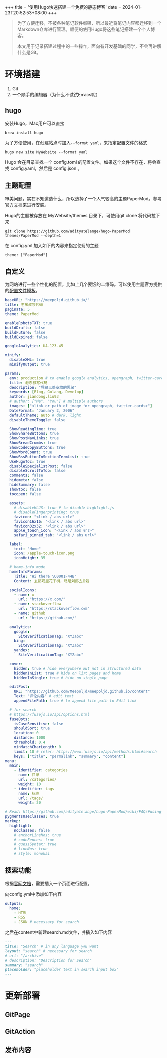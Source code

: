 +++
title = '使用Hugo快速搭建一个免费的静态博客'
date = 2024-01-23T20:52:53+08:00
+++
> 为了方便迁移，不被各种笔记软件绑架，所以最近将笔记内容都迁移到一个Markdown仓库进行管理。顺便的使用Hugo将这些笔记搭建一个个人博客。
> 
> 本文用于记录搭建过程中的一些操作，面向有开发基础的同学，不会再讲解什么是Git。
# 环境搭建
1. Git
2. 一个顺手的编辑器（为什么不试试Emacs呢）
## hugo
安装Hugo，Mac用户可以直接
```
brew install hugo
```
为了方便使用，在创建站点时加入```--format yaml```，来指定配置文件的格式
```
hugo new site MyWebsite --format yaml
```
Hugo 会在目录查找一个 config.toml 的配置文件。如果这个文件不存在，将会查找 config.yaml，然后是 config.json 。
## 主题配置
审美问题，实在不知道选什么，所以选择了一个人气较高的主题PaperMod。参考[官方文档](https://github.com/adityatelange/hugo-PaperMod/wiki/Installation)来进行安装。

Hugo的主题被存放在 MyWebsite/themes 目录下，可使用git clone 将代码拉下来
```
git clone https://github.com/adityatelange/hugo-PaperMod themes/PaperMod --depth=1
```
在 config.yml 加入如下的内容来指定使用的主题
```
theme: ["PaperMod"]
```
## 自定义
为网站进行一些个性化的配置，比如上几个要饭的二维码。可以使用主题官方提供的[配置文件模板](https://github.com/adityatelange/hugo-PaperMod/wiki/Installation#sample-configyml)。
```yaml
baseURL: "https://meepoljd.github.io/"
title: 老东叔写代码
paginate: 5
theme: PaperMod

enableRobotsTXT: true
buildDrafts: false
buildFuture: false
buildExpired: false

googleAnalytics: UA-123-45

minify:
  disableXML: true
  minifyOutput: true

params:
  env: production # to enable google analytics, opengraph, twitter-cards and schema.
  title: 老东叔写代码
  description: "埋藏无处安放的思绪"
  keywords: [Blog, Golang, Develop]
  author: jiandong.liu93
  # author: ["Me", "You"] # multiple authors
  images: ["<link or path of image for opengraph, twitter-cards>"]
  DateFormat: "January 2, 2006"
  defaultTheme: auto # dark, light
  disableThemeToggle: false

  ShowReadingTime: true
  ShowShareButtons: true
  ShowPostNavLinks: true
  ShowBreadCrumbs: true
  ShowCodeCopyButtons: true
  ShowWordCount: true
  ShowRssButtonInSectionTermList: true
  UseHugoToc: true
  disableSpecial1stPost: false
  disableScrollToTop: false
  comments: false
  hidemeta: false
  hideSummary: false
  showtoc: false
  tocopen: false

  assets:
    # disableHLJS: true # to disable highlight.js
    # disableFingerprinting: true
    favicon: "<link / abs url>"
    favicon16x16: "<link / abs url>"
    favicon32x32: "<link / abs url>"
    apple_touch_icon: "<link / abs url>"
    safari_pinned_tab: "<link / abs url>"

  label:
    text: "Home"
    icon: /apple-touch-icon.png
    iconHeight: 35

  # home-info mode
  homeInfoParams:
    Title: "Hi there \U0001F44B"
    Content: 玄都观里花千树，尽是刘郎去后栽

  socialIcons:
    - name: x
      url: "https://x.com/"
    - name: stackoverflow
      url: "https://stackoverflow.com"
    - name: github
      url: "https://github.com/"

  analytics:
    google:
      SiteVerificationTag: "XYZabc"
    bing:
      SiteVerificationTag: "XYZabc"
    yandex:
      SiteVerificationTag: "XYZabc"

  cover:
    hidden: true # hide everywhere but not in structured data
    hiddenInList: true # hide on list pages and home
    hiddenInSingle: true # hide on single page

  editPost:
    URL: "https://github.com/Meepoljd/meepoljd.github.io/content"
    Text: "评论内容" # edit text
    appendFilePath: true # to append file path to Edit link

  # for search
  # https://fusejs.io/api/options.html
  fuseOpts:
    isCaseSensitive: false
    shouldSort: true
    location: 0
    distance: 1000
    threshold: 0.4
    minMatchCharLength: 0
    limit: 10 # refer: https://www.fusejs.io/api/methods.html#search
    keys: ["title", "permalink", "summary", "content"]
menu:
  main:
    - identifier: categories
      name: 目录
      url: /categories/
      weight: 10
    - identifier: tags
      name: 标签
      url: /tags/
      weight: 20

# Read: https://github.com/adityatelange/hugo-PaperMod/wiki/FAQs#using-hugos-syntax-highlighter-chroma
pygmentsUseClasses: true
markup:
  highlight:
    noClasses: false
    # anchorLineNos: true
    # codeFences: true
    # guessSyntax: true
    # lineNos: true
    # style: monokai
```
## 搜索功能
根据[官网文档](https://github.com/adityatelange/hugo-PaperMod/wiki/Features#search-page)，需要插入一个页面进行配置。

向config.yml中添加如下内容
```yml
outputs:
  home:
    - HTML
    - RSS
    - JSON # necessary for search
```
之后在content中新建search.md文件，并插入如下内容
```md
---
title: "Search" # in any language you want
layout: "search" # necessary for search
# url: "/archive"
# description: "Description for Search"
summary: "search"
placeholder: "placeholder text in search input box"
---
```

# 更新部署
## GitPage
## GitAction
## 发布内容
